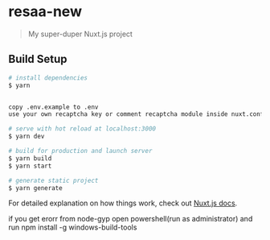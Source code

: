 # resaa-new

> My super-duper Nuxt.js project

## Build Setup

```bash
# install dependencies
$ yarn


copy .env.example to .env
use your own recaptcha key or comment recaptcha module inside nuxt.config.js

# serve with hot reload at localhost:3000
$ yarn dev

# build for production and launch server
$ yarn build
$ yarn start

# generate static project
$ yarn generate
```

For detailed explanation on how things work, check out [Nuxt.js docs](https://nuxtjs.org).


if you get erorr from node-gyp open powershell(run as administrator) and run npm install -g windows-build-tools